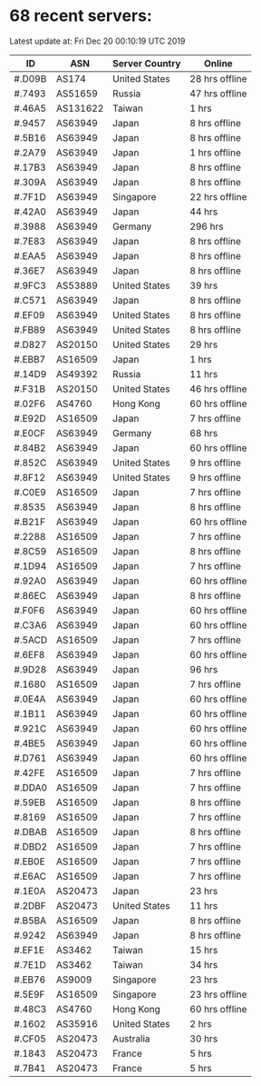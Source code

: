 # 68 recent servers:

Latest update at: Fri Dec 20 00:10:19 UTC 2019

| ID | ASN | Server Country | Online |
| -- | --- | -------------- | ------ |
| #.D09B | AS174 | United States | 28 hrs offline |
| #.7493 | AS51659 | Russia | 47 hrs offline |
| #.46A5 | AS131622 | Taiwan | 1 hrs |
| #.9457 | AS63949 | Japan | 8 hrs offline |
| #.5B16 | AS63949 | Japan | 8 hrs offline |
| #.2A79 | AS63949 | Japan | 1 hrs offline |
| #.17B3 | AS63949 | Japan | 8 hrs offline |
| #.309A | AS63949 | Japan | 8 hrs offline |
| #.7F1D | AS63949 | Singapore | 22 hrs offline |
| #.42A0 | AS63949 | Japan | 44 hrs |
| #.3988 | AS63949 | Germany | 296 hrs |
| #.7E83 | AS63949 | Japan | 8 hrs offline |
| #.EAA5 | AS63949 | Japan | 8 hrs offline |
| #.36E7 | AS63949 | Japan | 8 hrs offline |
| #.9FC3 | AS53889 | United States | 39 hrs |
| #.C571 | AS63949 | Japan | 8 hrs offline |
| #.EF09 | AS63949 | United States | 8 hrs offline |
| #.FB89 | AS63949 | United States | 8 hrs offline |
| #.D827 | AS20150 | United States | 29 hrs |
| #.EBB7 | AS16509 | Japan | 1 hrs |
| #.14D9 | AS49392 | Russia | 11 hrs |
| #.F31B | AS20150 | United States | 46 hrs offline |
| #.02F6 | AS4760 | Hong Kong | 60 hrs offline |
| #.E92D | AS16509 | Japan | 7 hrs offline |
| #.E0CF | AS63949 | Germany | 68 hrs |
| #.84B2 | AS63949 | Japan | 60 hrs offline |
| #.852C | AS63949 | United States | 9 hrs offline |
| #.8F12 | AS63949 | United States | 9 hrs offline |
| #.C0E9 | AS16509 | Japan | 7 hrs offline |
| #.8535 | AS63949 | Japan | 8 hrs offline |
| #.B21F | AS63949 | Japan | 60 hrs offline |
| #.2288 | AS16509 | Japan | 7 hrs offline |
| #.8C59 | AS16509 | Japan | 8 hrs offline |
| #.1D94 | AS16509 | Japan | 7 hrs offline |
| #.92A0 | AS63949 | Japan | 60 hrs offline |
| #.86EC | AS63949 | Japan | 8 hrs offline |
| #.F0F6 | AS63949 | Japan | 60 hrs offline |
| #.C3A6 | AS63949 | Japan | 60 hrs offline |
| #.5ACD | AS16509 | Japan | 7 hrs offline |
| #.6EF8 | AS63949 | Japan | 60 hrs offline |
| #.9D28 | AS63949 | Japan | 96 hrs |
| #.1680 | AS16509 | Japan | 7 hrs offline |
| #.0E4A | AS63949 | Japan | 60 hrs offline |
| #.1B11 | AS63949 | Japan | 60 hrs offline |
| #.921C | AS63949 | Japan | 60 hrs offline |
| #.4BE5 | AS63949 | Japan | 60 hrs offline |
| #.D761 | AS63949 | Japan | 60 hrs offline |
| #.42FE | AS16509 | Japan | 7 hrs offline |
| #.DDA0 | AS16509 | Japan | 7 hrs offline |
| #.59EB | AS16509 | Japan | 8 hrs offline |
| #.8169 | AS16509 | Japan | 7 hrs offline |
| #.DBAB | AS16509 | Japan | 8 hrs offline |
| #.DBD2 | AS16509 | Japan | 7 hrs offline |
| #.EB0E | AS16509 | Japan | 7 hrs offline |
| #.E6AC | AS16509 | Japan | 7 hrs offline |
| #.1E0A | AS20473 | Japan | 23 hrs |
| #.2DBF | AS20473 | United States | 11 hrs |
| #.B5BA | AS16509 | Japan | 8 hrs offline |
| #.9242 | AS63949 | Japan | 8 hrs offline |
| #.EF1E | AS3462 | Taiwan | 15 hrs |
| #.7E1D | AS3462 | Taiwan | 34 hrs |
| #.EB76 | AS9009 | Singapore | 23 hrs |
| #.5E9F | AS16509 | Singapore | 23 hrs offline |
| #.48C3 | AS4760 | Hong Kong | 60 hrs offline |
| #.1602 | AS35916 | United States | 2 hrs |
| #.CF05 | AS20473 | Australia | 30 hrs |
| #.1843 | AS20473 | France | 5 hrs |
| #.7B41 | AS20473 | France | 5 hrs |

